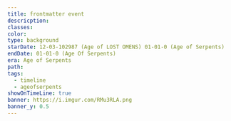 ```yaml
---
title: frontmatter event
descricption: 
classes: 
color: 
type: background
starDate: 12-03-102987 (Age of LOST OMENS) 01-01-0 (Age of Serpents)
endDate: 01-01-0 (Age Of Serpents)
era: Age of Serpents
path: 
tags:
  - timeline
  - ageofserpents
showOnTimeLine: true
banner: https://i.imgur.com/RMu3RLA.png
banner_y: 0.5
---
```

